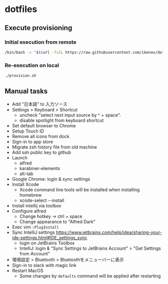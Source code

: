 # dotfiles

## Execute provisioning

### Initial execution from remote

```sh
/bin/bash -c "$(curl -fsSL https://raw.githubusercontent.com/ikenox/dotfiles/master/provision.sh)"
```

### Re-execution on local

```sh
./provision.sh
```

## Manual tasks

- Add "日本語" to 入力ソース
- Settings > Keyboard > Shortcut
    - uncheck "select next input source by ^ + space".
    - disable spotlight from keyboard shortcut
- Set default browser to Chrome
- Setup Touch ID
- Remove all icons from dock
- Sign-in to app store
- Migrate zsh history file from old machine
- Add ssh public key to github
- Launch
    - alfred
    - karabiner-elements
    - alt-tab
- Google Chrome: login & sync settings
- Install Xcode
    - Xcode command line tools will be installed when installing homebrew
    - xcode-select --install
- Install intellij via toolbox
- Configure alfred
    - Change hotkey -> ctrl + space
    - Change appearance to "Alfred Dark"
- Exec vim `:PlugInstall`
- Sync IntelliJ
  settings https://www.jetbrains.com/help/idea/sharing-your-ide-settings.html#IDE_settings_sync
    - login on JetBrains Toolbox
    - IntelliJ: login & "Sync Settings to JetBrains Account" > "Get Settings from Account"
- 環境設定 > Bluetooth > Bluetoothをメニューバーに表示
- Sign-in to slack with magic link
- Restart MacOS
    - Some changes by `defaults` command will be applied after restarting
